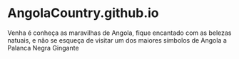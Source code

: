 # AngolaCountry.github.io
Venha é conheça as maravilhas de Angola, fique encantado com as belezas natuais, e não se esqueça de visitar um dos maiores símbolos  de Angola a Palanca Negra Gingante
